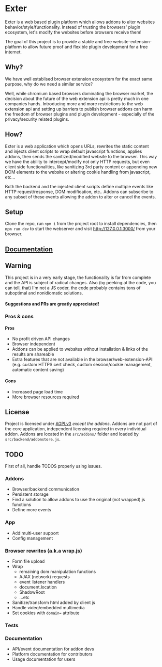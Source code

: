 # Exter

Exter is a web based plugin platform which allows addons to alter websites behavior/style/functionality.
Instead of trusting the browsers' plugin ecosystem, let's modify the websites before browsers receive them!

The goal of this project is to provide a stable and free website-extension-platform to allow future proof and flexible plugin development for a free internet.


## Why?

We have well establised browser extension ecosystem for the exact same purpose, why do we need a similar service?

Well, while chromium based browsers dominating the browser market, the decision about the future of the web extension api is pretty much in one companies hands.
Introducing more and more restrictions to the web extension api and setting up barriers to publish browser addons can harm the freedom of browser plugins and plugin development - especially of the privacy/security related plugins.


## How?

Exter is a web application which opens URLs, rewrites the static content and injects client scripts to wrap default javascript functions, applies addons, then sends the sanitized/modified website to the browser.
This way we have the ability to intercept/modify not only HTTP requests, but even client side functionalities, like sanitizing 3rd party content or appending new DOM elements to the website or altering cookie handling from javascript, etc...

Both the backend and the injected client scripts define multiple events like HTTP request/response, DOM modification, etc.. Addons can subscribe to any subset of these events allowing the addon to alter or cancel the events.


## Setup

Clone the repo, run `npm i` from the project root to install dependencies, then `npm run dev` to start the webserver and visit http://127.0.0.1:3000/ from your browser.


## [Documentation](https://asciimoo.github.com/exter/)


## Warning

This project is in a very early stage, the functionality is far from complete and the API is subject of radical changes.
Also (by peeking at the code, you can tell, that) I'm not a JS coder, the code probably contains tons of suboptimal and nonidiomatic solutions.

#### Suggestions and PRs are greatly appreciated!

### Pros & cons

#### Pros
 - No profit driven API changes
 - Browser independent
 - Addons can be applied to websites without installation & links of the results are shareable
 - Extra features that are not available in the browser/web-extension-API (e.g. custom HTTPS cert check, custom session/cookie management, automatic content saving)

#### Cons
 - Increased page load time
 - More browser resources required


## License

Project is licensed under [AGPLv3](https://www.gnu.org/licenses/agpl-3.0.html) *except the addons*. Addons are not part of the core application, independent licensing required in every individual addon. Addons are located in the `src/addons/` folder and loaded by `src/backend/addonstore.js`.

## TODO

First of all, handle TODOS properly using issues.

### Addons
 - Browser/backend communication
 - Persistent storage
 - Find a solution to allow addons to use the original (not wrapped) js functions
 - Define more events

### App
 - Add multi-user support
 - Config management

### Browser rewrites (a.k.a wrap.js)
 - Form file upload
 - Wrap
   - remaining dom manipulation functions
    - AJAX (network) requests
    - event listener handlers
    - document.location
    - ShadowRoot
    - ...etc
 - Sanitize/transform html added by client js
 - Handle video/embedded multimedia
 - Set cookies with `domain=` attribute

### Tests

### Documentation
 - API/event documentation for addon devs
 - Platform documentation for contributors
 - Usage documentation for users
